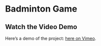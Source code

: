 # Badminton Game

## Watch the Video Demo

Here’s a demo of the project:
[here on Vimeo](https://player.vimeo.com/video/1026960323?h=a23459b5aa).
